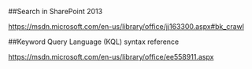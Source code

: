 ##Search in SharePoint 2013

https://msdn.microsoft.com/en-us/library/office/jj163300.aspx#bk_crawl

##Keyword Query Language (KQL) syntax reference

https://msdn.microsoft.com/en-us/library/office/ee558911.aspx

